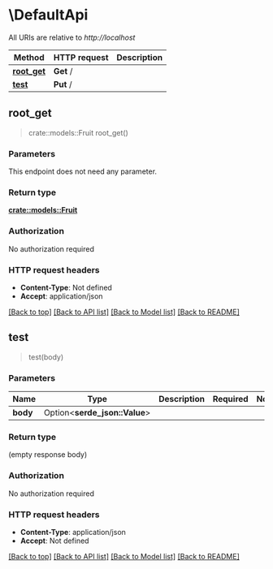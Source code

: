 # \DefaultApi

All URIs are relative to *http://localhost*

Method | HTTP request | Description
------------- | ------------- | -------------
[**root_get**](DefaultApi.md#root_get) | **Get** / | 
[**test**](DefaultApi.md#test) | **Put** / | 



## root_get

> crate::models::Fruit root_get()


### Parameters

This endpoint does not need any parameter.

### Return type

[**crate::models::Fruit**](fruit.md)

### Authorization

No authorization required

### HTTP request headers

- **Content-Type**: Not defined
- **Accept**: application/json

[[Back to top]](#) [[Back to API list]](../README.md#documentation-for-api-endpoints) [[Back to Model list]](../README.md#documentation-for-models) [[Back to README]](../README.md)


## test

> test(body)


### Parameters


Name | Type | Description  | Required | Notes
------------- | ------------- | ------------- | ------------- | -------------
**body** | Option<**serde_json::Value**> |  |  |

### Return type

 (empty response body)

### Authorization

No authorization required

### HTTP request headers

- **Content-Type**: application/json
- **Accept**: Not defined

[[Back to top]](#) [[Back to API list]](../README.md#documentation-for-api-endpoints) [[Back to Model list]](../README.md#documentation-for-models) [[Back to README]](../README.md)

